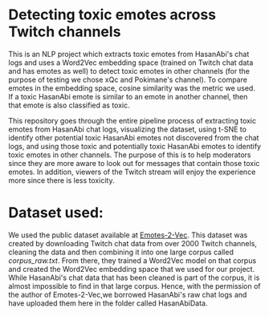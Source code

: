 # Detecting toxic emotes across Twitch channels
This is an NLP project which extracts toxic emotes from HasanAbi's chat logs and uses a Word2Vec embedding space (trained on Twitch chat data and has emotes as well) to detect toxic emotes in other channels (for the purpose of testing we chose xQc and Pokimane's channel).
To compare emotes in the embedding space, cosine similarity was the metric we used. If a toxic HasanAbi emote is similar to an emote in another channel, then that emote is also classified as toxic.

This repository goes through the entire pipeline process of extracting toxic emotes from HasanAbi chat logs, visualizing the dataset, using t-SNE to identify other potential toxic HasanAbi emotes not discovered from the chat logs, and using those toxic and potentially toxic HasanAbi emotes to identify toxic emotes in other channels. The purpose of this is to help moderators since they are more aware to look out for messages that contain those toxic emotes. In addition, viewers of the Twitch stream will enjoy the experience more since there is less toxicity.

# Dataset used:
We used the public dataset available at [Emotes-2-Vec](https://zenodo.org/records/8012284). This dataset was created by downloading Twitch chat data from over 2000 Twitch channels, cleaning the data and then combining it into one large corpus called *corpus_raw.txt*. From there, they trained a Word2Vec model on that corpus and created the Word2Vec embedding space that we used for our project. While HasanAbi's chat data that has been cleaned is part of the corpus, it is almost impossible to find in that large corpus. Hence, with the permission of the author of Emotes-2-Vec,we borrowed HasanAbi's raw chat logs and have uploaded them here in the folder called HasanAbiData.
